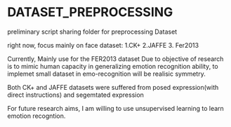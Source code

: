# DATASET_PREPROCESSING
preliminary script sharing folder for preprocessing Dataset

right now, focus mainly on face dataset: 1.CK+ 2.JAFFE 3. Fer2013

Currently, Mainly use for the FER2013 dataset
Due to objective of research is to mimic human capacity in generalizing emotion recognition ability, to implemet small dataset in emo-recognition will be realisic symmetry.

Both CK+ and JAFFE datasets were suffered from posed expression(with direct instructions) and segemtated expression

For future research aims, I am willing to use unsupervised learning to learn emotion recogntion.





